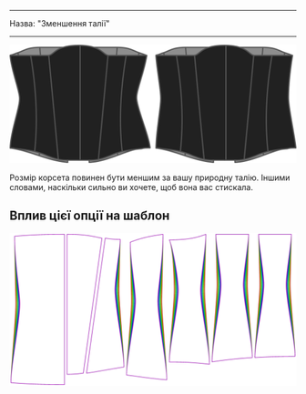 - - -
Назва: "Зменшення талії"
- - -

![Варіант зменшення талії на Катрін](./waistreduction.svg)

Розмір корсета повинен бути меншим за вашу природну талію. Іншими словами, наскільки сильно ви хочете, щоб вона вас стискала.

## Вплив цієї опції на шаблон

![На цьому зображенні показано вплив цієї опції шляхом накладання декількох варіантів, які мають різне значення для цієї опції](cathrin_waistreduction_sample.svg "Вплив цієї опції на шаблон")
